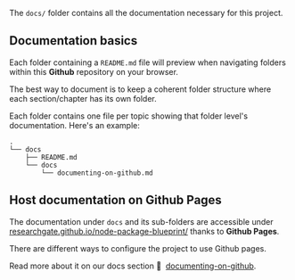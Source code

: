 The `docs/` folder contains all the documentation necessary for this project.

## Documentation basics

Each folder containing a `README.md` file will preview when navigating folders within this **Github** repository on your browser.

The best way to document is to keep a coherent folder structure where each section/chapter has its own folder.

Each folder contains one file per topic showing that folder level's documentation. Here's an example:

```
.
└── docs
    ├── README.md
    └── docs
        └── documenting-on-github.md

```

## Host documentation on Github Pages

The documentation under `docs` and its sub-folders are accessible under [researchgate.github.io/node-package-blueprint/](https://researchgate.github.io/node-package-blueprint/) thanks to **Github Pages**.

There are different ways to configure the project to use Github pages.

Read more about it on our docs section 📖&nbsp;&nbsp;[documenting-on-github](./docs/documenting-on-github.md).
